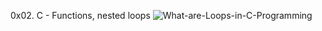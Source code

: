 0x02. C - Functions, nested loops
![What-are-Loops-in-C-Programming](https://user-images.githubusercontent.com/125504098/226722837-3d9e2b0d-8dca-4f58-855b-239fa096c420.jpg)

